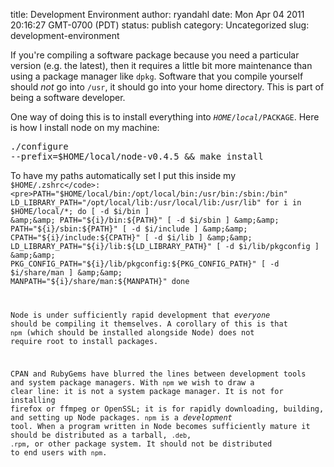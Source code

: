 title: Development Environment
author: ryandahl
date: Mon Apr 04 2011 20:16:27 GMT-0700 (PDT)
status: publish
category: Uncategorized
slug: development-environment

If you're compiling a software package because you need a particular version (e.g. the latest), then it requires a little bit more maintenance than using a package manager like <code>dpkg</code>. Software that you compile yourself should *not* go into <code>/usr</code>, it should go into your home directory. This is part of being a software developer. 

One way of doing this is to install everything into <code>$HOME/local/$PACKAGE</code>. Here is how I install node on my machine:<pre>./configure --prefix=$HOME/local/node-v0.4.5 &amp;&amp; make install</pre>

To have my paths automatically set I put this inside my <code>$HOME/.zshrc</code>:<pre>PATH="$HOME/local/bin:/opt/local/bin:/usr/bin:/sbin:/bin"
LD_LIBRARY_PATH="/opt/local/lib:/usr/local/lib:/usr/lib"
for i in $HOME/local/*; do
  [ -d $i/bin ] &amp;&amp; PATH="${i}/bin:${PATH}"
  [ -d $i/sbin ] &amp;&amp; PATH="${i}/sbin:${PATH}"
  [ -d $i/include ] &amp;&amp; CPATH="${i}/include:${CPATH}"
  [ -d $i/lib ] &amp;&amp; LD_LIBRARY_PATH="${i}/lib:${LD_LIBRARY_PATH}"
  [ -d $i/lib/pkgconfig ] &amp;&amp; PKG_CONFIG_PATH="${i}/lib/pkgconfig:${PKG_CONFIG_PATH}"
  [ -d $i/share/man ] &amp;&amp; MANPATH="${i}/share/man:${MANPATH}"
done</pre>

Node is under sufficiently rapid development that <i>everyone</i> should be compiling it themselves. A corollary of this is that <code>npm</code> (which should be installed alongside Node) does not require root to install packages.

CPAN and RubyGems have blurred the lines between development tools and system package managers. With <code>npm</code> we wish to draw a clear line: it is not a system package manager. It is not for installing firefox or ffmpeg or OpenSSL; it is for rapidly downloading, building, and setting up Node packages. <code>npm</code> is a <i>development</i> tool. When a program written in Node becomes sufficiently mature it should be distributed as a tarball, <code>.deb</code>, <code>.rpm</code>, or other package system. It should not be distributed to end users with <code>npm</code>.
